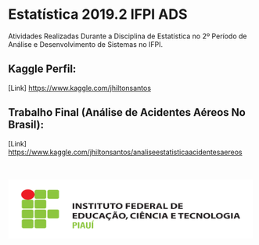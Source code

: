 # Estatística 2019.2 IFPI ADS

Atividades Realizadas Durante a Disciplina de Estatística
no 2º Período de Análise e Desenvolvimento de Sistemas no IFPI.

## Kaggle Perfil:
[Link] https://www.kaggle.com/jhiltonsantos

## Trabalho Final (Análise de Acidentes Aéreos No Brasil):
[Link] https://www.kaggle.com/jhiltonsantos/analiseestatisticaacidentesaereos

<br>
<br>

<img src="https://github.com/jhiltonsantos/ADS-Algoritmos-IFPI/blob/master/ifpilogo.png" height="120" width="500">



